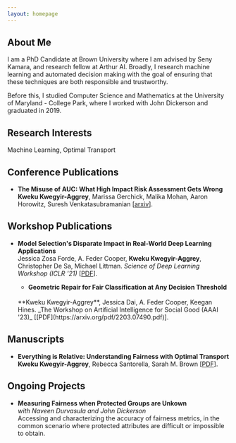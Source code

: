 ```yaml
---
layout: homepage
---
```


## About Me

I am a PhD Candidate at Brown University where I am advised by Seny Kamara, and research fellow at Arthur AI. Broadly, I research machine learning and automated decision making with the goal of ensuring that these techniques are both responsible and trustworthy. 

Before this, I studied Computer Science and Mathematics at the University of Maryland - College Park, where I worked with John Dickerson and graduated in 2019.   

## Research Interests

Machine Learning, Optimal Transport

## Conference Publications
- **The Misuse of AUC: What High Impact Risk Assessment Gets Wrong**
  <br>
  **Kweku Kwegyir-Aggrey**, Marissa Gerchick, Malika Mohan, Aaron Horowitz, Suresh Venkatasubramanian [[arxiv](https://arxiv.org/pdf/2305.18159.pdf)].


## Workshop Publications 

- **Model Selection's Disparate Impact in Real-World Deep Learning Applications**
  <br>
  Jessica Zosa Forde, A. Feder Cooper, **Kweku Kwegyir-Aggrey**,  Christopher De Sa, Michael Littman. _Science of Deep Learning Workshop (ICLR '21)_  [[PDF](https://arxiv.org/abs/2104.00606)].

  - **Geometric Repair for Fair Classification at Any Decision Threshold**
  <br> 
  **Kweku Kwegyir-Aggrey**, Jessica Dai, A. Feder Cooper, Keegan Hines. _The Workshop on Artificial Intelligence for Social Good (AAAI '23)_ [[PDF](https://arxiv.org/pdf/2203.07490.pdf)].

## Manuscripts

- **Everything is Relative: Understanding Fairness with Optimal Transport**
  <br>
  **Kweku Kwegyir-Aggrey**, Rebecca Santorella, Sarah M. Brown [[PDF](https://arxiv.org/abs/2102.10349)].


## Ongoing Projects 

- **Measuring Fairness when Protected Groups are Unkown** 
<br> *with Naveen Durvasula and John Dickerson*
<br> Accessing and characterizing the accuracy of fairness metrics, in the common scenario where protected attributes are difficult or impossible to obtain.    
  
  

